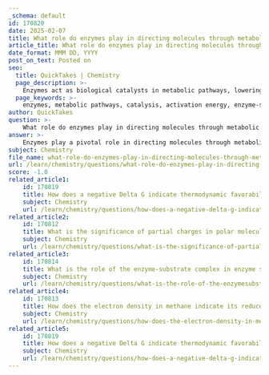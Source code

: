 ```yaml
---
_schema: default
id: 170820
date: 2025-02-07
title: What role do enzymes play in directing molecules through metabolic pathways?
article_title: What role do enzymes play in directing molecules through metabolic pathways?
date_format: MMM DD, YYYY
post_on_text: Posted on
seo:
  title: QuickTakes | Chemistry
  page_description: >-
    Enzymes act as biological catalysts in metabolic pathways, lowering activation energy, regulating reaction specificity, facilitating sequential reactions, managing energy release, and directing the flow of metabolites.
  page_keywords: >-
    enzymes, metabolic pathways, catalysis, activation energy, enzyme-substrate complexes, specificity, regulation, sequential reactions, energy management, pathway directionality
author: QuickTakes
question: >-
    What role do enzymes play in directing molecules through metabolic pathways?
answer: >-
    Enzymes play a pivotal role in directing molecules through metabolic pathways by acting as biological catalysts that facilitate biochemical reactions essential for life. Here are the key aspects of their function in metabolic pathways:\n\n1. **Catalysis and Activation Energy**: Enzymes lower the activation energy required for reactions to occur. This is crucial because many biochemical reactions would not proceed at a significant rate under physiological conditions without the presence of enzymes. By forming enzyme-substrate complexes, enzymes stabilize the transition state, making it easier for the reaction to proceed. For example, in glycolysis, the enzyme hexokinase catalyzes the phosphorylation of glucose to glucose-6-phosphate, which is the first step in the pathway that breaks down glucose to release energy.\n\n2. **Specificity and Regulation**: Each step in a metabolic pathway is typically catalyzed by a specific enzyme, allowing for precise control over the flow of metabolites. This specificity ensures that the correct products are formed at each stage of the pathway. Enzymes can also be regulated by various factors, including substrate concentration, product concentration, and the presence of inhibitors or activators, which allows cells to respond dynamically to changes in their environment.\n\n3. **Sequential Reactions**: Enzymes facilitate a series of sequential reactions in metabolic pathways. For instance, in glycolysis, a series of enzymes catalyze the conversion of glucose to pyruvate, releasing energy in the form of ATP. This stepwise process allows for the controlled release of energy, which is more efficient than a single-step reaction that would release energy all at once.\n\n4. **Energy Management**: Enzymes help manage the energy dynamics of metabolic reactions. By controlling the rate of reactions and the formation of products, enzymes ensure that energy is released in a controlled manner, which is vital for maintaining cellular function and homeostasis.\n\n5. **Pathway Directionality**: Enzymes also play a role in determining the direction of metabolic pathways. The energy difference between reactants and products, as well as the overall free energy change (ΔG) of the reactions, influences the direction in which a pathway proceeds. Enzymes can help drive reactions toward the formation of specific products, thereby directing the flow of metabolites through the pathway.\n\nIn summary, enzymes are essential for directing molecules through metabolic pathways by lowering activation energy, providing specificity and regulation, facilitating sequential reactions, managing energy release, and determining pathway directionality. Their catalytic action is vital for the efficiency of biochemical reactions, particularly in processes like glycolysis, where rapid energy release is necessary for cellular function.
subject: Chemistry
file_name: what-role-do-enzymes-play-in-directing-molecules-through-metabolic-pathways.md
url: /learn/chemistry/questions/what-role-do-enzymes-play-in-directing-molecules-through-metabolic-pathways
score: -1.0
related_article1:
    id: 170819
    title: How does a negative Delta G indicate thermodynamic favorability in a reaction?
    subject: Chemistry
    url: /learn/chemistry/questions/how-does-a-negative-delta-g-indicate-thermodynamic-favorability-in-a-reaction
related_article2:
    id: 170812
    title: What is the significance of partial charges in polar molecules?
    subject: Chemistry
    url: /learn/chemistry/questions/what-is-the-significance-of-partial-charges-in-polar-molecules
related_article3:
    id: 170814
    title: What is the role of the enzyme-substrate complex in enzyme specificity?
    subject: Chemistry
    url: /learn/chemistry/questions/what-is-the-role-of-the-enzymesubstrate-complex-in-enzyme-specificity
related_article4:
    id: 170813
    title: How does the electron density in methane indicate its reduced form?
    subject: Chemistry
    url: /learn/chemistry/questions/how-does-the-electron-density-in-methane-indicate-its-reduced-form
related_article5:
    id: 170819
    title: How does a negative Delta G indicate thermodynamic favorability in a reaction?
    subject: Chemistry
    url: /learn/chemistry/questions/how-does-a-negative-delta-g-indicate-thermodynamic-favorability-in-a-reaction
---
```


&nbsp;